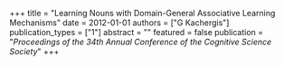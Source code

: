 +++
title = "Learning Nouns with Domain-General Associative Learning Mechanisms"
date = 2012-01-01
authors = ["G Kachergis"]
publication_types = ["1"]
abstract = ""
featured = false
publication = "*Proceedings of the 34th Annual Conference of the Cognitive Science Society*"
+++

